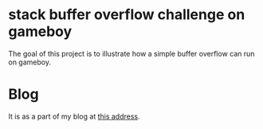 # stack buffer overflow challenge on gameboy

The goal of this project is to illustrate how a simple buffer overflow can run on gameboy.

# Blog

 It is as a part of my blog at [this address](https://gogo2464.github.io/gogo-s-blog/from-0-to-buffer-overflow/episode-1-reverse-engineering-and-exploitation-of-pokemon-red-and-blue/).
